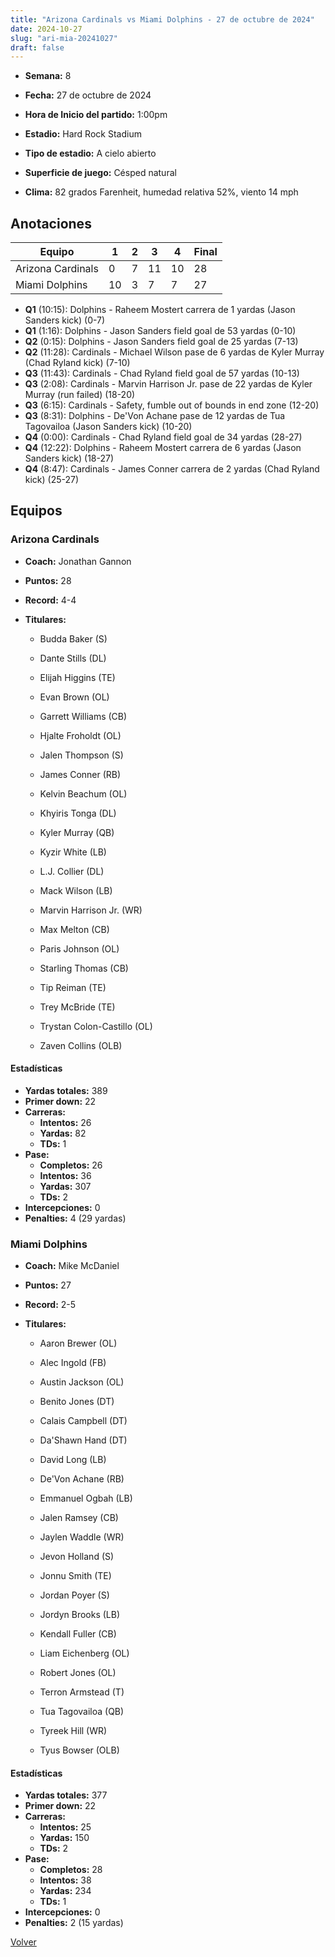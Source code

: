 ```yaml
---
title: "Arizona Cardinals vs Miami Dolphins - 27 de octubre de 2024"
date: 2024-10-27
slug: "ari-mia-20241027"
draft: false
---
```


* **Semana:** 8
* **Fecha:** 27 de octubre de 2024

* **Hora de Inicio del partido:** 1:00pm
* **Estadio:** Hard Rock Stadium
* **Tipo de estadio:** A cielo abierto
* **Superficie de juego:** Césped natural
* **Clima:** 82 grados Farenheit, humedad relativa 52%, viento 14 mph





## Anotaciones
| Equipo | 1 | 2 | 3 | 4 | Final |
|--------|---|---|---|---|-------|
| Arizona Cardinals  | 0 | 7 | 11 | 10  | 28 |
| Miami Dolphins  | 10 | 3 | 7 | 7  | 27 |
* **Q1** (10:15): Dolphins - Raheem Mostert carrera de 1 yardas (Jason Sanders kick) (0-7)
* **Q1** (1:16): Dolphins - Jason Sanders field goal de 53 yardas (0-10)
* **Q2** (0:15): Dolphins - Jason Sanders field goal de 25 yardas (7-13)
* **Q2** (11:28): Cardinals - Michael Wilson pase de 6 yardas de Kyler Murray (Chad Ryland kick) (7-10)
* **Q3** (11:43): Cardinals - Chad Ryland field goal de 57 yardas (10-13)
* **Q3** (2:08): Cardinals - Marvin Harrison Jr. pase de 22 yardas de Kyler Murray (run failed) (18-20)
* **Q3** (6:15): Cardinals - Safety, fumble out of bounds in end zone (12-20)
* **Q3** (8:31): Dolphins - De'Von Achane pase de 12 yardas de Tua Tagovailoa (Jason Sanders kick) (10-20)
* **Q4** (0:00): Cardinals - Chad Ryland field goal de 34 yardas (28-27)
* **Q4** (12:22): Dolphins - Raheem Mostert carrera de 6 yardas (Jason Sanders kick) (18-27)
* **Q4** (8:47): Cardinals - James Conner carrera de 2 yardas (Chad Ryland kick) (25-27)


## Equipos


### Arizona Cardinals
* **Coach:** Jonathan Gannon
* **Puntos:** 28
* **Record:** 4-4
* **Titulares:** 

  * Budda Baker (S) 

  * Dante Stills (DL) 

  * Elijah Higgins (TE) 

  * Evan Brown (OL) 

  * Garrett Williams (CB) 

  * Hjalte Froholdt (OL) 

  * Jalen Thompson (S) 

  * James Conner (RB) 

  * Kelvin Beachum (OL) 

  * Khyiris Tonga (DL) 

  * Kyler Murray (QB) 

  * Kyzir White (LB) 

  * L.J. Collier (DL) 

  * Mack Wilson (LB) 

  * Marvin Harrison Jr. (WR) 

  * Max Melton (CB) 

  * Paris Johnson (OL) 

  * Starling Thomas (CB) 

  * Tip Reiman (TE) 

  * Trey McBride (TE) 

  * Trystan Colon-Castillo (OL) 

  * Zaven Collins (OLB) 

#### Estadísticas
* **Yardas totales:** 389
* **Primer down:** 22
* **Carreras:**
  * **Intentos:** 26
  * **Yardas:** 82
  * **TDs:** 1
* **Pase:**
  * **Completos:** 26
  * **Intentos:** 36
  * **Yardas:** 307
  * **TDs:** 2
* **Intercepciones:** 0
* **Penalties:** 4 (29 yardas)

### Miami Dolphins
* **Coach:** Mike McDaniel
* **Puntos:** 27
* **Record:** 2-5
* **Titulares:** 

  * Aaron Brewer (OL) 

  * Alec Ingold (FB) 

  * Austin Jackson (OL) 

  * Benito Jones (DT) 

  * Calais Campbell (DT) 

  * Da'Shawn Hand (DT) 

  * David Long (LB) 

  * De'Von Achane (RB) 

  * Emmanuel Ogbah (LB) 

  * Jalen Ramsey (CB) 

  * Jaylen Waddle (WR) 

  * Jevon Holland (S) 

  * Jonnu Smith (TE) 

  * Jordan Poyer (S) 

  * Jordyn Brooks (LB) 

  * Kendall Fuller (CB) 

  * Liam Eichenberg (OL) 

  * Robert Jones (OL) 

  * Terron Armstead (T) 

  * Tua Tagovailoa (QB) 

  * Tyreek Hill (WR) 

  * Tyus Bowser (OLB) 

#### Estadísticas
* **Yardas totales:** 377
* **Primer down:** 22
* **Carreras:**
  * **Intentos:** 25
  * **Yardas:** 150
  * **TDs:** 2
* **Pase:**
  * **Completos:** 28
  * **Intentos:** 38
  * **Yardas:** 234
  * **TDs:** 1
* **Intercepciones:** 0
* **Penalties:** 2 (15 yardas)


[Volver](/historia/2024)
